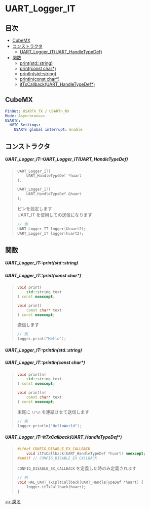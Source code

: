 # UART_Logger_IT

## 目次
- [CubeMX](#cubemx)
- [コンストラクタ](#コンストラクタ)
  - [UART_Logger_IT(UART_HandleTypeDef)](#uart_logger_ituart_logger_ituart_handletypedef)
- [関数](#関数)
  - [print(std::string)](#uart_logger_itprintstdstring)
  - [print(const char*)](#uart_logger_itprintconst-char)
  - [println(std::string)](#uart_logger_itprintlnstdstring)
  - [println(const char*)](#uart_logger_itprintlnconst-char)
  - [itTxCallback(UART_HandleTypeDef*)](#uart_logger_itittxcallbackuart_handletypedef)

## CubeMX
```yaml
PinOut: USARTn_TX / USARTn_RX
Mode: Asynchronous
USARTn:
  NVIC Settings:
    USARTn global interrupt: Enable
```

## コンストラクタ
##### UART_Logger_IT::UART_Logger_IT(UART_HandleTypeDef)
> ```c++
> UART_Logger_IT(
>     UART_HandleTypeDef *huart
> );
> 
> UART_Logger_IT(
>     UART_HandleTypeDef &huart
> );
> ```
> ピンを設定します  
> UART_IT を使用しての送信になります  
> ```c++
> // 例
> UART_Logger_IT logger(&huart2);
> UART_Logger_IT logger(huart2);
> ```

## 関数
##### UART_Logger_IT::print(std::string)
##### UART_Logger_IT::print(const char*)
> ```c++
> void print(
>     std::string text
> ) const noexcept;
> 
> void print(
>     const char* text
> ) const noexcept;
> ```
> 送信します  
> ```c++
> // 例
> logger.print("Hello");
> ```

##### UART_Logger_IT::println(std::string)
##### UART_Logger_IT::println(const char*)
> ```c++
> void println(
>     std::string text
> ) const noexcept;
> 
> void println(
>     const char* text
> ) const noexcept;
> ```
> 末尾に `\r\n` を連結させて送信します  
> ```c++
> // 例
> logger.println("HelloWorld");
> ```

##### UART_Logger_IT::itTxCallback(UART_HandleTypeDef*)
> ```c++
> #ifdef CONFIG_DISABLE_EX_CALLBACK
>     void itTxCallback(UART_HandleTypeDef *huart) noexcept;
> #endif // CONFIG_DISABLE_EX_CALLBACK
> ```
> `CONFIG_DISABLE_EX_CALLBACK` を定義した時のみ定義されます
> ```c++
> // 例
> void HAL_UART_TxCpltCallback(UART_HandleTypeDef *huart) {
>     logger.itTxCallback(huart);
> }
> ```

[<< 戻る](../INDEX.md)
